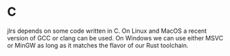 # C

jlrs depends on some code written in C. On Linux and MacOS a recent version of GCC or clang can be used. On Windows we can use either MSVC or MinGW as long as it matches the flavor of our Rust toolchain.

